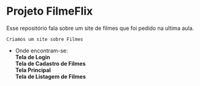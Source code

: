 # Projeto FilmeFlix

Esse repositório fala sobre um site de filmes que foi pedido na ultima aula.

`Criamos um site sobre Filmes`

- Onde encontram-se:<br>
**Tela de Login**<br>
**Tela de Cadastro de Filmes**<br>
**Tela Principal**<br>
**Tela de Listagem de Filmes**

